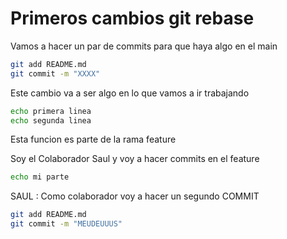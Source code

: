 # Primeros cambios git rebase
Vamos a hacer un par de commits para que haya algo en el main

```bash
git add README.md
git commit -m "XXXX"
```

Este cambio va a ser algo en lo que vamos a ir trabajando
```bash
echo primera linea
echo segunda linea
```

Esta funcion es parte de la rama feature


Soy el Colaborador Saul y voy a hacer commits en el feature
```bash
echo mi parte
```

SAUL : Como colaborador voy a hacer un segundo COMMIT

```bash
git add README.md
git commit -m "MEUDEUUUS"
```